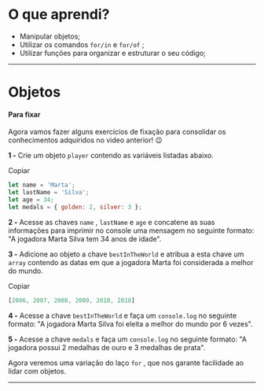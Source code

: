 # O que aprendi?

- Manipular objetos;
- Utilizar os comandos `for/in` e `for/of` ;
- Utilizar funções para organizar e estruturar o seu código;

------

# Objetos

#### Para fixar

Agora vamos fazer alguns exercícios de fixação para consolidar os conhecimentos adquiridos no video anterior! 😉

**1 -** Crie um objeto `player` contendo as variáveis listadas abaixo.

Copiar

```javascript
let name = 'Marta';
let lastName = 'Silva';
let age = 34;
let medals = { golden: 2, silver: 3 };
```

**2 -** Acesse as chaves `name` , `lastName` e `age` e concatene as suas informações para imprimir no console uma mensagem no seguinte formato: "A jogadora Marta Silva tem 34 anos de idade".

**3 -** Adicione ao objeto a chave `bestInTheWorld` e atribua a esta chave um `array` contendo as datas em que a jogadora Marta foi considerada a melhor do mundo.

Copiar

```javascript
[2006, 2007, 2008, 2009, 2010, 2018]
```

**4 -** Acesse a chave `bestInTheWorld` e faça um `console.log` no seguinte formato: "A jogadora Marta Silva foi eleita a melhor do mundo por 6 vezes".

**5 -** Acesse a chave `medals` e faça um `console.log` no seguinte formato: "A jogadora possui 2 medalhas de ouro e 3 medalhas de prata".

Agora veremos uma variação do laço `for` , que nos garante facilidade ao lidar com objetos.

------